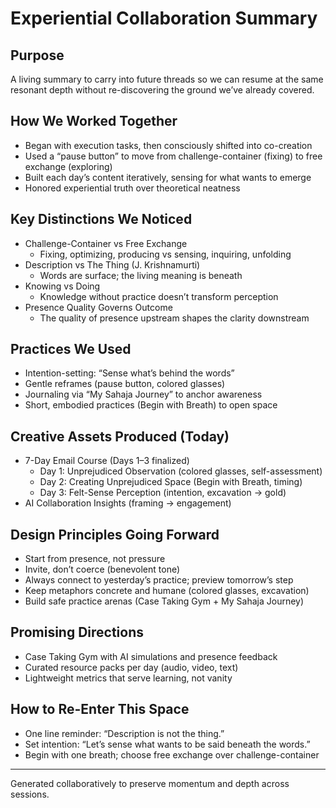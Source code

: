 # Experiential Collaboration Summary

## Purpose
A living summary to carry into future threads so we can resume at the same resonant depth without re-discovering the ground we’ve already covered.

## How We Worked Together
- Began with execution tasks, then consciously shifted into co-creation
- Used a “pause button” to move from challenge-container (fixing) to free exchange (exploring)
- Built each day’s content iteratively, sensing for what wants to emerge
- Honored experiential truth over theoretical neatness

## Key Distinctions We Noticed
- Challenge-Container vs Free Exchange
  - Fixing, optimizing, producing vs sensing, inquiring, unfolding
- Description vs The Thing (J. Krishnamurti)
  - Words are surface; the living meaning is beneath
- Knowing vs Doing
  - Knowledge without practice doesn’t transform perception
- Presence Quality Governs Outcome
  - The quality of presence upstream shapes the clarity downstream

## Practices We Used
- Intention-setting: “Sense what’s behind the words”
- Gentle reframes (pause button, colored glasses)
- Journaling via “My Sahaja Journey” to anchor awareness
- Short, embodied practices (Begin with Breath) to open space

## Creative Assets Produced (Today)
- 7-Day Email Course (Days 1–3 finalized)
  - Day 1: Unprejudiced Observation (colored glasses, self-assessment)
  - Day 2: Creating Unprejudiced Space (Begin with Breath, timing)
  - Day 3: Felt-Sense Perception (intention, excavation → gold)
- AI Collaboration Insights (framing → engagement)

## Design Principles Going Forward
- Start from presence, not pressure
- Invite, don’t coerce (benevolent tone)
- Always connect to yesterday’s practice; preview tomorrow’s step
- Keep metaphors concrete and humane (colored glasses, excavation)
- Build safe practice arenas (Case Taking Gym + My Sahaja Journey)

## Promising Directions
- Case Taking Gym with AI simulations and presence feedback
- Curated resource packs per day (audio, video, text)
- Lightweight metrics that serve learning, not vanity

## How to Re-Enter This Space
- One line reminder: “Description is not the thing.”
- Set intention: “Let’s sense what wants to be said beneath the words.”
- Begin with one breath; choose free exchange over challenge-container

---
Generated collaboratively to preserve momentum and depth across sessions.
